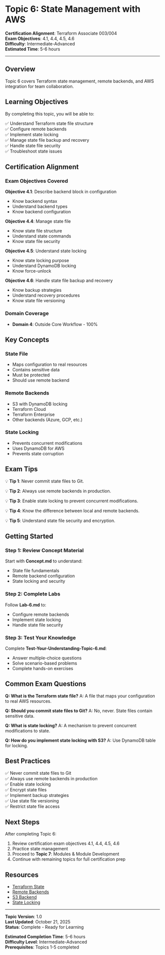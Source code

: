 # Topic 6: State Management with AWS

**Certification Alignment**: Terraform Associate 003/004  
**Exam Objectives**: 4.1, 4.4, 4.5, 4.6  
**Difficulty**: Intermediate-Advanced  
**Estimated Time**: 5-6 hours

---

## Overview

Topic 6 covers Terraform state management, remote backends, and AWS integration for team collaboration.

## Learning Objectives

By completing this topic, you will be able to:

✅ Understand Terraform state file structure  
✅ Configure remote backends  
✅ Implement state locking  
✅ Manage state file backup and recovery  
✅ Handle state file security  
✅ Troubleshoot state issues  

## Certification Alignment

### Exam Objectives Covered

**Objective 4.1**: Describe backend block in configuration
- Know backend syntax
- Understand backend types
- Know backend configuration

**Objective 4.4**: Manage state file
- Know state file structure
- Understand state commands
- Know state file security

**Objective 4.5**: Understand state locking
- Know state locking purpose
- Understand DynamoDB locking
- Know force-unlock

**Objective 4.6**: Handle state file backup and recovery
- Know backup strategies
- Understand recovery procedures
- Know state file versioning

### Domain Coverage

- **Domain 4**: Outside Core Workflow - 100%

## Key Concepts

### State File
- Maps configuration to real resources
- Contains sensitive data
- Must be protected
- Should use remote backend

### Remote Backends
- S3 with DynamoDB locking
- Terraform Cloud
- Terraform Enterprise
- Other backends (Azure, GCP, etc.)

### State Locking
- Prevents concurrent modifications
- Uses DynamoDB for AWS
- Prevents state corruption

## Exam Tips

💡 **Tip 1**: Never commit state files to Git.

💡 **Tip 2**: Always use remote backends in production.

💡 **Tip 3**: Enable state locking to prevent concurrent modifications.

💡 **Tip 4**: Know the difference between local and remote backends.

💡 **Tip 5**: Understand state file security and encryption.

## Getting Started

### Step 1: Review Concept Material
Start with **Concept.md** to understand:
- State file fundamentals
- Remote backend configuration
- State locking and security

### Step 2: Complete Labs
Follow **Lab-6.md** to:
- Configure remote backends
- Implement state locking
- Handle state file security

### Step 3: Test Your Knowledge
Complete **Test-Your-Understanding-Topic-6.md**:
- Answer multiple-choice questions
- Solve scenario-based problems
- Complete hands-on exercises

## Common Exam Questions

**Q: What is the Terraform state file?**
A: A file that maps your configuration to real AWS resources.

**Q: Should you commit state files to Git?**
A: No, never. State files contain sensitive data.

**Q: What is state locking?**
A: A mechanism to prevent concurrent modifications to state.

**Q: How do you implement state locking with S3?**
A: Use DynamoDB table for locking.

## Best Practices

✅ Never commit state files to Git  
✅ Always use remote backends in production  
✅ Enable state locking  
✅ Encrypt state files  
✅ Implement backup strategies  
✅ Use state file versioning  
✅ Restrict state file access  

## Next Steps

After completing Topic 6:
1. Review certification exam objectives 4.1, 4.4, 4.5, 4.6
2. Practice state management
3. Proceed to **Topic 7**: Modules & Module Development
4. Continue with remaining topics for full certification prep

## Resources

- [Terraform State](https://www.terraform.io/docs/language/state)
- [Remote Backends](https://www.terraform.io/docs/language/settings/backends/remote)
- [S3 Backend](https://www.terraform.io/docs/language/settings/backends/s3)
- [State Locking](https://www.terraform.io/docs/language/state/locking)

---

**Topic Version**: 1.0  
**Last Updated**: October 21, 2025  
**Status**: Complete - Ready for Learning

**Estimated Completion Time**: 5-6 hours  
**Difficulty Level**: Intermediate-Advanced  
**Prerequisites**: Topics 1-5 completed

